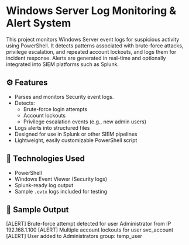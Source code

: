 # Windows Server Log Monitoring & Alert System

This project monitors Windows Server event logs for suspicious activity using PowerShell. It detects patterns associated with brute-force attacks, privilege escalation, and repeated account lockouts, and logs them for incident response. Alerts are generated in real-time and optionally integrated into SIEM platforms such as Splunk.

## ⚙️ Features

- Parses and monitors Security event logs.
- Detects:
  - Brute-force login attempts
  - Account lockouts
  - Privilege escalation events (e.g., new admin users)
- Logs alerts into structured files
- Designed for use in Splunk or other SIEM pipelines
- Lightweight, easily customizable PowerShell script

## 🧠 Technologies Used

- PowerShell
- Windows Event Viewer (Security logs)
- Splunk-ready log output
- Sample `.evtx` logs included for testing

## 🚀 Sample Output

[ALERT] Brute-force attempt detected for user Administrator from IP 192.168.1.100
[ALERT] Multiple account lockouts for user svc_account
[ALERT] User added to Administrators group: temp_user

